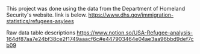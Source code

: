 This project was done using the data from the Department of Homeland Security's website.
link is below.
https://www.dhs.gov/immigration-statistics/refugees-asylees


Raw data table descriptions
https://www.notion.so/USA-Refugee-analysis-164df87aa7e24bf38ce2f1749aaacf6c#e447903464e04ae3aa96bbd9def7cb09
